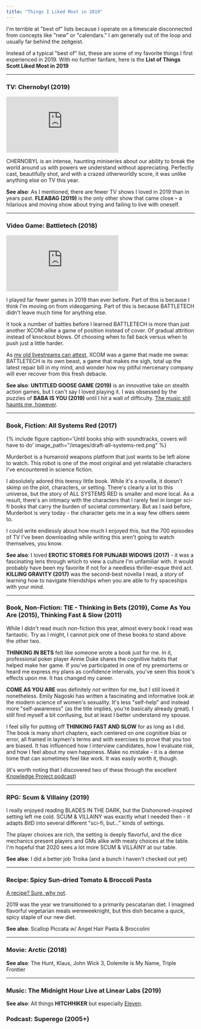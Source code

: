 ```yaml
---
title: "Things I Liked Most in 2019"
---
```


I'm terrible at "best of" lists because I operate on a timescale disconnected from concepts like "new" or "calendars." I am generally out of the loop and usually far behind the zeitgeist.

Instead of a typical "best of" list, these are some of my favorite things I first experienced in 2019. With no further fanfare, here is the **List of Things Scott Liked Most in 2019**

<hr />

### **TV**: Chernobyl (2019)

<iframe src="https://www.youtube.com/embed/WI44ZIJMiLM?start=162" frameborder="0" allow="accelerometer; autoplay; encrypted-media; gyroscope; picture-in-picture" allowfullscreen></iframe>

CHERNOBYL is an intense, haunting miniseries about our ability to break the world around us with powers we understand without appreciating. Perfectly cast, beautifully shot, and with a crazed otherworldly score, it was unlike anything else on TV this year.

__See also__: As I mentioned, there are fewer TV shows I loved in 2019 than in years past. **FLEABAG (2019)** is the only other show that came close – a hilarious and moving show about trying and failing to live with oneself.

<hr />

### **Video Game**: Battletech (2018)

<iframe src="https://www.youtube.com/embed/kodD59WAByE?start=109" frameborder="0" allow="accelerometer; autoplay; encrypted-media; gyroscope; picture-in-picture" allowfullscreen></iframe>

I played far fewer games in 2019 than ever before. Part of this is because I think I'm moving on from videogaming. Part of this is because BATTLETECH didn't leave much time for anything else.

It took a number of battles before I learned BATTLETECH is more than just another XCOM-alike a game of position instead of cover. Of gradual attrition instead of knockout blows. Of choosing when to fall back versus when to push just a little harder.

As [my old livestreams can attest](https://youtu.be/hz_SXnHm2Z0?t=365), XCOM was a game that made me swear. BATTLETECH is its own beast, a game that makes me sigh, total up the latest repair bill in my mind, and wonder how my pitiful mercenary company will ever recover from this fresh debacle.

__See also__: **UNTITLED GOOSE GAME (2019)** is an innovative take on stealth action games, but I can't say I loved playing it. I was obsessed by the puzzles of **BABA IS YOU (2019)** until I hit a wall of difficulty. [The music still haunts me, however](https://www.youtube.com/watch?v=ykZCR8BB9pM).

<hr />

### **Book, Fiction**: All Systems Red (2017)

{% include figure caption='Until books ship with soundtracks, covers will have to do' image_path="/images/draft-all-systems-red.png" %}

Murderbot is a humanoid weapons platform that just wants to be left alone to watch. This robot is one of the most original and yet relatable characters I've encountered in science fiction.

I absolutely adored this teensy little book. While it's a novella, it doesn't skimp on the plot, characters, or setting. There's clearly a lot to this universe, but the story of ALL SYSTEMS RED is smaller and more local. As a result, there's an intimacy with the characters that I rarely feel in longer sci-fi books that carry the burden of societal commentary. But as I said before, Murderbot is very today - the character gets me in a way few others seem to.

I could write endlessly about how much I enjoyed this, but the 700 episodes of TV I've been downloading while writing this aren't going to watch themselves, you know.

__See also__: I loved **EROTIC STORIES FOR PUNJABI WIDOWS (2017)** - it was a fascinating lens through which to view a culture I'm unfamiliar with. It would probably have been my favorite if not for a needless thriller-esque third act. **KILLING GRAVITY (2017)** was the second-best novella I read, a story of learning how to navigate friendships when you are able to fry spaceships with your mind.

<hr />

### **Book, Non-Fiction**: TIE - Thinking in Bets (2019), Come As You Are (2015), Thinking Fast & Slow (2011)

While I didn't read much non-fiction this year, almost every book I read was fantastic. Try as I might, I cannot pick one of these books to stand above the other two.

**THINKING IN BETS** felt like someone wrote a book just for me. In it, professional poker player Annie Duke shares the cognitive habits that helped make her game. If you've participated in one of my premortems or heard me express my plans as confidence intervals, you've seen this book's effects upon me. It has changed my career.

**COME AS YOU ARE** was definitely _not_ written for me, but I still loved it nonetheless. Emily Nagoski has written a fascinating and informative look at the modern science of women's sexuality. It's less "self-help" and instead more "self-awareness" (as the title implies, you're basically already great). I still find myself a bit confusing, but at least I better understand my spouse.

I feel silly for putting off **THINKING FAST AND SLOW** for as long as I did. The book is many short chapters, each centered on one cognitive bias or error, all framed in laymen's terms and with exercises to prove that you too are biased. It has influenced how I interview candidates, how I evaluate risk, and how I feel about my own happiness. Make no mistake - it is a dense tome that can sometimes feel like work. It was easily worth it, though.

(it's worth noting that I discovered two of these through the excellent [Knowledge Project podcast](https://fs.blog/the-knowledge-project/))

<hr />

### **RPG**: Scum & Villainy (2019)

I really enjoyed reading BLADES IN THE DARK, but the Dishonored-inspired setting left me cold. SCUM & VILLAINY was exactly what I needed then - it adapts BitD into several different "sci-fi, but..." kinds of settings.

The player choices are rich, the setting is deeply flavorful, and the dice mechanics present players and GMs alike with meaty choices at the table. I'm hopeful that 2020 sees a lot more SCUM & VILLAINY at our table. 

__See also__: I did a better job Troika (and a bunch I haven't checked out yet)

<hr />

### **Recipe**: Spicy Sun-dried Tomato & Broccoli Pasta

[A recipe? Sure, why not](https://cookieandkate.com/spicy-sun-dried-tomato-and-broccoli-pasta/).

2019 was the year we transitioned to a primarily pescatarian diet. I imagined flavorful vegetarian meals wereweeknight, but this dish became a quick, spicy staple of our new diet. 

__See also__: Scallop Piccata w/ Angel Hair Pasta & Broccolini

<hr />

### **Movie**: Arctic (2018)

__See also__: The Hunt, Klaus, John Wick 3, Dolemite is My Name, Triple Frontier

<hr />

### **Music**: The Midnight Hour Live at Linear Labs (2019)

__See also__: All things **HITCHHIKER** but especially [Eleven](https://www.youtube.com/watch?v=gZa4yre0uEk).

### **Podcast**: Superego (2005+)